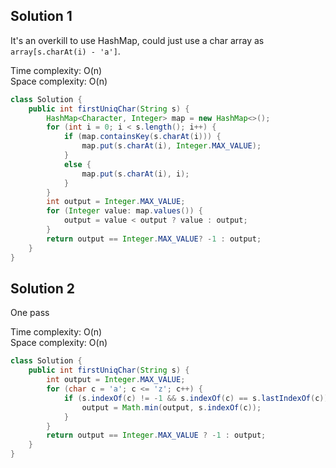 ## Solution 1

It's an overkill to use HashMap, could just use a char array as `array[s.charAt(i) - 'a']`.

Time complexity: O(n)  
Space complexity: O(n)  

```java
class Solution {
    public int firstUniqChar(String s) {
        HashMap<Character, Integer> map = new HashMap<>();
        for (int i = 0; i < s.length(); i++) {
            if (map.containsKey(s.charAt(i))) {
                map.put(s.charAt(i), Integer.MAX_VALUE);
            } 
            else {
                map.put(s.charAt(i), i);                
            }
        }
        int output = Integer.MAX_VALUE;
        for (Integer value: map.values()) {
            output = value < output ? value : output;
        }
        return output == Integer.MAX_VALUE? -1 : output;
    }
}
```

## Solution 2

One pass

Time complexity: O(n)  
Space complexity: O(n)  

```java
class Solution {
    public int firstUniqChar(String s) {
        int output = Integer.MAX_VALUE;
        for (char c = 'a'; c <= 'z'; c++) {
            if (s.indexOf(c) != -1 && s.indexOf(c) == s.lastIndexOf(c)) {
                output = Math.min(output, s.indexOf(c));
            }
        }
        return output == Integer.MAX_VALUE ? -1 : output;
    }
}
```